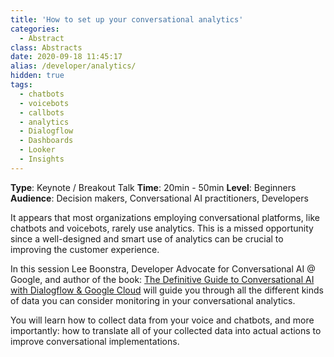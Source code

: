 ```yaml
---
title: 'How to set up your conversational analytics'
categories:
  - Abstract
class: Abstracts
date: 2020-09-18 11:45:17
alias: /developer/analytics/
hidden: true
tags:
  - chatbots
  - voicebots
  - callbots
  - analytics
  - Dialogflow
  - Dashboards
  - Looker
  - Insights
---
```


**Type**: Keynote / Breakout Talk
**Time**: 20min - 50min
**Level**: Beginners
**Audience**: Decision makers, Conversational AI practitioners, Developers

<!--more-->

It appears that most organizations employing conversational platforms, like chatbots and voicebots, rarely use analytics. This is a missed opportunity since a well-designed and smart use of analytics can be crucial to improving the customer experience. 

In this session Lee Boonstra, Developer Advocate for Conversational AI @ Google, and author of the book: [The Definitive Guide to Conversational AI with Dialogflow & Google Cloud](https://www.apress.com/gp/book/9781484270134) will guide you through all the different kinds of data you can consider monitoring in your conversational analytics. 

You will learn how to collect data from your voice and chatbots, and more importantly: how to translate all of your collected data into actual actions to improve conversational implementations.